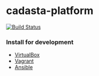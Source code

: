 
# cadasta-platform

[![Build Status](https://travis-ci.org/Cadasta/cadasta-platform.svg?branch=master)](https://travis-ci.org/Cadasta/cadasta-platform)


### Install for development

- [VirtualBox](https://www.virtualbox.org/)
- [Vagrant](https://www.vagrantup.com/)
- [Ansible](https://www.ansible.com/)




